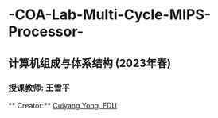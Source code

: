 # -COA-Lab-Multi-Cycle-MIPS-Processor-
## 计算机组成与体系结构 (2023年春)
### 授课教师: 王雪平
** Creator:** [Cuiyang Yong, FDU](https://www.zhihu.com/people/ycy-hbp)

